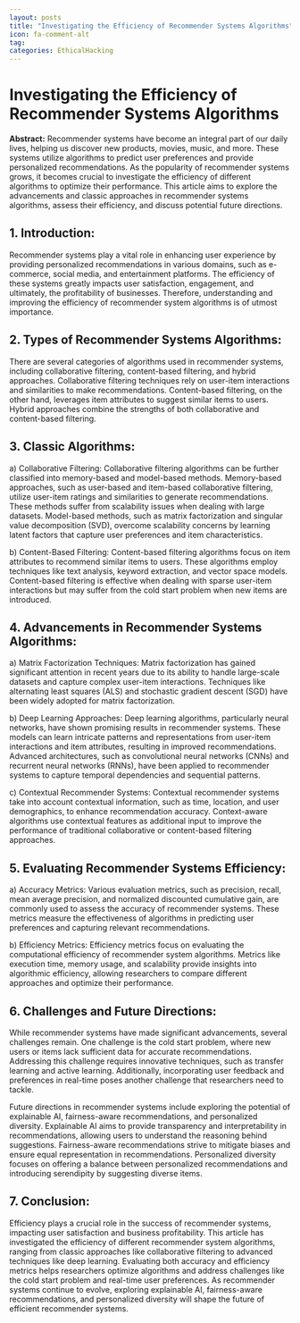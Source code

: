 ```yaml
---
layout: posts
title: "Investigating the Efficiency of Recommender Systems Algorithms"
icon: fa-comment-alt
tag:      
categories: EthicalHacking
---
```



# Investigating the Efficiency of Recommender Systems Algorithms

**Abstract:**
Recommender systems have become an integral part of our daily lives, helping us discover new products, movies, music, and more. These systems utilize algorithms to predict user preferences and provide personalized recommendations. As the popularity of recommender systems grows, it becomes crucial to investigate the efficiency of different algorithms to optimize their performance. This article aims to explore the advancements and classic approaches in recommender systems algorithms, assess their efficiency, and discuss potential future directions.

## 1. Introduction:
Recommender systems play a vital role in enhancing user experience by providing personalized recommendations in various domains, such as e-commerce, social media, and entertainment platforms. The efficiency of these systems greatly impacts user satisfaction, engagement, and ultimately, the profitability of businesses. Therefore, understanding and improving the efficiency of recommender system algorithms is of utmost importance.

## 2. Types of Recommender Systems Algorithms:
There are several categories of algorithms used in recommender systems, including collaborative filtering, content-based filtering, and hybrid approaches. Collaborative filtering techniques rely on user-item interactions and similarities to make recommendations. Content-based filtering, on the other hand, leverages item attributes to suggest similar items to users. Hybrid approaches combine the strengths of both collaborative and content-based filtering.

## 3. Classic Algorithms:
a) Collaborative Filtering:
Collaborative filtering algorithms can be further classified into memory-based and model-based methods. Memory-based approaches, such as user-based and item-based collaborative filtering, utilize user-item ratings and similarities to generate recommendations. These methods suffer from scalability issues when dealing with large datasets. Model-based methods, such as matrix factorization and singular value decomposition (SVD), overcome scalability concerns by learning latent factors that capture user preferences and item characteristics.

b) Content-Based Filtering:
Content-based filtering algorithms focus on item attributes to recommend similar items to users. These algorithms employ techniques like text analysis, keyword extraction, and vector space models. Content-based filtering is effective when dealing with sparse user-item interactions but may suffer from the cold start problem when new items are introduced.

## 4. Advancements in Recommender Systems Algorithms:
a) Matrix Factorization Techniques:
Matrix factorization has gained significant attention in recent years due to its ability to handle large-scale datasets and capture complex user-item interactions. Techniques like alternating least squares (ALS) and stochastic gradient descent (SGD) have been widely adopted for matrix factorization.

b) Deep Learning Approaches:
Deep learning algorithms, particularly neural networks, have shown promising results in recommender systems. These models can learn intricate patterns and representations from user-item interactions and item attributes, resulting in improved recommendations. Advanced architectures, such as convolutional neural networks (CNNs) and recurrent neural networks (RNNs), have been applied to recommender systems to capture temporal dependencies and sequential patterns.

c) Contextual Recommender Systems:
Contextual recommender systems take into account contextual information, such as time, location, and user demographics, to enhance recommendation accuracy. Context-aware algorithms use contextual features as additional input to improve the performance of traditional collaborative or content-based filtering approaches.

## 5. Evaluating Recommender Systems Efficiency:
a) Accuracy Metrics:
Various evaluation metrics, such as precision, recall, mean average precision, and normalized discounted cumulative gain, are commonly used to assess the accuracy of recommender systems. These metrics measure the effectiveness of algorithms in predicting user preferences and capturing relevant recommendations.

b) Efficiency Metrics:
Efficiency metrics focus on evaluating the computational efficiency of recommender system algorithms. Metrics like execution time, memory usage, and scalability provide insights into algorithmic efficiency, allowing researchers to compare different approaches and optimize their performance.

## 6. Challenges and Future Directions:
While recommender systems have made significant advancements, several challenges remain. One challenge is the cold start problem, where new users or items lack sufficient data for accurate recommendations. Addressing this challenge requires innovative techniques, such as transfer learning and active learning. Additionally, incorporating user feedback and preferences in real-time poses another challenge that researchers need to tackle.

Future directions in recommender systems include exploring the potential of explainable AI, fairness-aware recommendations, and personalized diversity. Explainable AI aims to provide transparency and interpretability in recommendations, allowing users to understand the reasoning behind suggestions. Fairness-aware recommendations strive to mitigate biases and ensure equal representation in recommendations. Personalized diversity focuses on offering a balance between personalized recommendations and introducing serendipity by suggesting diverse items.

## 7. Conclusion:
Efficiency plays a crucial role in the success of recommender systems, impacting user satisfaction and business profitability. This article has investigated the efficiency of different recommender system algorithms, ranging from classic approaches like collaborative filtering to advanced techniques like deep learning. Evaluating both accuracy and efficiency metrics helps researchers optimize algorithms and address challenges like the cold start problem and real-time user preferences. As recommender systems continue to evolve, exploring explainable AI, fairness-aware recommendations, and personalized diversity will shape the future of efficient recommender systems.